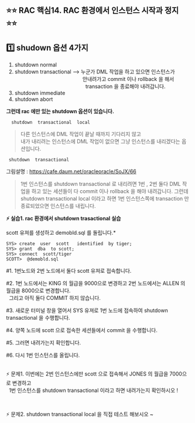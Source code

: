 
## ⭐⭐ RAC 핵심14. RAC 환경에서 인스턴스 시작과 정지  ⭐⭐

## **1️⃣ shudown 옵션 4가지**

  1. shutdown  normal
  2. shutdown  transactional  -->  누군가 DML 작업을 하고 있으면 인스턴스가   
                                                       &nbsp;&nbsp;&nbsp;&nbsp;&nbsp;&nbsp;&nbsp;&nbsp;&nbsp;&nbsp;&nbsp;&nbsp;&nbsp;&nbsp;&nbsp;&nbsp;&nbsp;&nbsp;&nbsp;&nbsp;&nbsp;&nbsp;&nbsp;&nbsp;&nbsp;&nbsp;&nbsp;&nbsp;&nbsp;&nbsp;&nbsp;&nbsp;&nbsp;&nbsp;&nbsp;&nbsp;&nbsp;&nbsp;&nbsp;&nbsp;&nbsp;&nbsp;&nbsp;&nbsp;&nbsp;&nbsp;   안내려가고 commit 이나 rollback 을 해서  
                                                        &nbsp;&nbsp;&nbsp;&nbsp;&nbsp;&nbsp;&nbsp;&nbsp;&nbsp;&nbsp;&nbsp;&nbsp;&nbsp;&nbsp;&nbsp;&nbsp;&nbsp;&nbsp;&nbsp;&nbsp;&nbsp;&nbsp;&nbsp;&nbsp;&nbsp;&nbsp;&nbsp;&nbsp;&nbsp;&nbsp;&nbsp;&nbsp;&nbsp;&nbsp;&nbsp;&nbsp;&nbsp;&nbsp;&nbsp;&nbsp;&nbsp;&nbsp;&nbsp;&nbsp;&nbsp;&nbsp;&nbsp;&nbsp; transaction 을 종료해야 내려갑니다.   
  3. shutdown  immediate
  4. shutdown  abort

 **그런데  rac 에만 있는 shutdown 옵션이 있습니다.**

      shutdown  transactional  local 

> 다른 인스턴스에 DML 작업이 끝날 때까지 기다리지 않고   
> 내가 내리려는 인스턴스에 DML 작업이 없으면 그냥
> 인스턴스를 내리겠다는 옵션입니다.

     shutdown  transactional    

 그림설명 : https://cafe.daum.net/oracleoracle/SoJX/66

  
> 1번 인스턴스를 shutdown transactional 로 내리려면 1번 , 2번 둘다    DML 작업을
> 하고 있는 세션들이 다 commit 이나 rollback 을 해야   내려갑니다.  그런데 shutdown
> transactional local 이라고 하면   1번 인스턴스쪽에 transaction 만 종료되었으면 인스턴스를
> 내립니다.

  
  **⚡ 실습1. rac 환경에서 shutdown trasactional 실습** 

scott 유져를 생성하고 demobld.sql 를 돌립니다.*

    SYS> create  user  scott   identified  by tiger;
    SYS> grant  dba  to scott;
    SYS> connect  scott/tiger
    SCOTT>  @demobld.sql

  
#1. 1번노드와 2번 노드에서 둘다 scott 유져로 접속합니다.

#2. 1번 노드에서는 KING 의 월급을 9000으로 변경하고  2번 노드에서는 ALLEN 의 월급을 8000으로 변경합니다.  
&nbsp;&nbsp;그리고 아직 둘다 COMMIT 하지 않습니다.

#3. 새로운 터미널 창을 열어서 SYS 유져로 1번 노드에 접속하여 shutdown  transactional 을 수행합니다.

#4. 양쪽 노드에 scott 으로 접속한 세션들에서 commit 을 수행합니다.

#5. 그러면 내려가는지 확인합니다.

#6. 다시 1번 인스턴스를 올립니다.  
&nbsp;
&nbsp;
&nbsp;


  ⚡ 문제1.  이번에는 2번 인스턴스에만 scott 으로 접속해서 JONES 의 월급을 7000으로 변경하고  
  &nbsp;&nbsp;1번 인스턴스를 shutdown transactional 이라고 하면 내려가는지 확인하시오 !


  &nbsp;
  &nbsp;


⚡ 문제2.  shutdown  transactional local 을 직접 테스트 해보시오 ~
